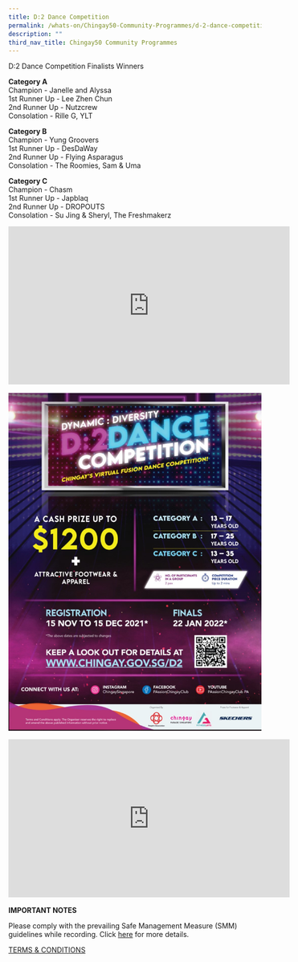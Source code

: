 ```yaml
---
title: D:2 Dance Competition
permalink: /whats-on/Chingay50-Community-Programmes/d-2-dance-competition
description: ""
third_nav_title: Chingay50 Community Programmes
---
```

D:2 Dance Competition Finalists Winners

**Category A**<br>
Champion - Janelle and Alyssa<br>
1st Runner Up - Lee Zhen Chun<br>
2nd Runner Up - Nutzcrew<br>
Consolation - Rille G, YLT<br>

**Category B**<br>
Champion - Yung Groovers<br>
1st Runner Up - DesDaWay<br>
2nd Runner Up - Flying Asparagus<br>
Consolation - The Roomies, Sam & Uma

**Category C**<br>
Champion - Chasm<br>
1st Runner Up - Japblaq<br>
2nd Runner Up - DROPOUTS<br>
Consolation - Su Jing & Sheryl, The Freshmakerz

<iframe width="560" height="315" src="https://www.youtube.com/embed/Bboek6W1HQU" title="YouTube video player" frameborder="0" allow="accelerometer; autoplay; clipboard-write; encrypted-media; gyroscope; picture-in-picture" allowfullscreen></iframe>

![d2-dance-2022](/images/whats-on/d2-dance-2022_s.jpg)

<iframe width="560" height="315" src="https://www.youtube.com/embed/7fkNqiGA2gk" title="YouTube video player" frameborder="0" allow="accelerometer; autoplay; clipboard-write; encrypted-media; gyroscope; picture-in-picture" allowfullscreen></iframe>

**IMPORTANT NOTES**

Please comply with the prevailing Safe Management Measure (SMM) guidelines while recording. Click [here](/files/whats-on/d2-dance-competition-smm-guidelines-3-dec-2021.pdf) for more details.

[TERMS & CONDITIONS](/files/whats-on/d2-dance-competition-tcs-chingay-2022_13-dec-2021_final.pdf)
